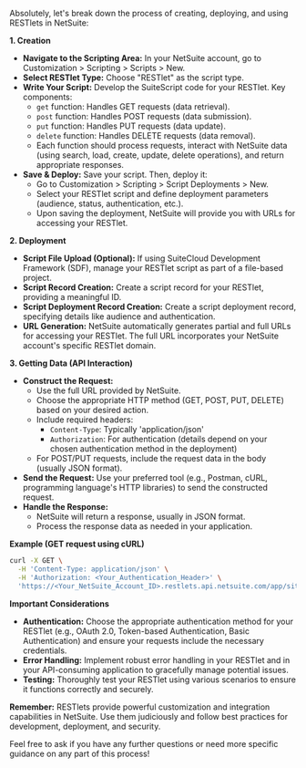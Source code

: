 Absolutely, let's break down the process of creating, deploying, and using RESTlets in NetSuite:

**1. Creation**

* **Navigate to the Scripting Area:** In your NetSuite account, go to Customization > Scripting > Scripts > New.
* **Select RESTlet Type:** Choose "RESTlet" as the script type.
* **Write Your Script:**  Develop the SuiteScript code for your RESTlet. Key components:
    * `get` function: Handles GET requests (data retrieval).
    * `post` function: Handles POST requests (data submission).
    * `put` function: Handles PUT requests (data update).
    * `delete` function: Handles DELETE requests (data removal).
    * Each function should process requests, interact with NetSuite data (using search, load, create, update, delete operations), and return appropriate responses.
* **Save & Deploy:** Save your script. Then, deploy it:
    * Go to Customization > Scripting > Script Deployments > New.
    * Select your RESTlet script and define deployment parameters (audience, status, authentication, etc.).
    * Upon saving the deployment, NetSuite will provide you with URLs for accessing your RESTlet.

**2. Deployment**

* **Script File Upload (Optional):** If using SuiteCloud Development Framework (SDF), manage your RESTlet script as part of a file-based project.
* **Script Record Creation:** Create a script record for your RESTlet, providing a meaningful ID.
* **Script Deployment Record Creation:** Create a script deployment record, specifying details like audience and authentication.
* **URL Generation:** NetSuite automatically generates partial and full URLs for accessing your RESTlet. The full URL incorporates your NetSuite account's specific RESTlet domain.

**3. Getting Data (API Interaction)**

* **Construct the Request:**
    * Use the full URL provided by NetSuite.
    * Choose the appropriate HTTP method (GET, POST, PUT, DELETE) based on your desired action.
    * Include required headers:
        * `Content-Type`: Typically 'application/json'
        * `Authorization`: For authentication (details depend on your chosen authentication method in the deployment)
    * For POST/PUT requests, include the request data in the body (usually JSON format).
* **Send the Request:** Use your preferred tool (e.g., Postman, cURL, programming language's HTTP libraries) to send the constructed request.
* **Handle the Response:**
    * NetSuite will return a response, usually in JSON format.
    * Process the response data as needed in your application.

**Example (GET request using cURL)**

```bash
curl -X GET \
  -H 'Content-Type: application/json' \
  -H 'Authorization: <Your_Authentication_Header>' \
  'https://<Your_NetSuite_Account_ID>.restlets.api.netsuite.com/app/site/hosting/restlet.nl?script=<Your_Script_ID>&deploy=<Your_Deployment_ID>'
```

**Important Considerations**

* **Authentication:** Choose the appropriate authentication method for your RESTlet (e.g., OAuth 2.0, Token-based Authentication, Basic Authentication) and ensure your requests include the necessary credentials.
* **Error Handling:** Implement robust error handling in your RESTlet and in your API-consuming application to gracefully manage potential issues.
* **Testing:** Thoroughly test your RESTlet using various scenarios to ensure it functions correctly and securely.

**Remember:** RESTlets provide powerful customization and integration capabilities in NetSuite. Use them judiciously and follow best practices for development, deployment, and security. 

Feel free to ask if you have any further questions or need more specific guidance on any part of this process! 
